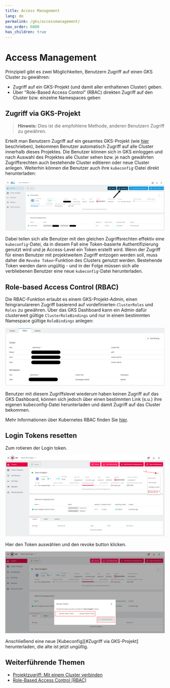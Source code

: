 ```yaml
---
title: Access Management
lang: de
permalink: /gks/accessmanagement/
nav_order: 6000
has_children: true
---
```

<!-- LTeX:  language=de-DE -->
# Access Management

Prinzipiell gibt es zwei Möglichkeiten, Benutzern Zugriff auf einen GKS Cluster zu gewähren:

* Zugriff auf ein GKS-Projekt (und damit aller enthaltenen Cluster) geben.
* Über "Role-Based Access Control" (RBAC) direkten Zugriff auf den Cluster bzw. einzelne Namespaces geben

## Zugriff via GKS-Projekt

> **Hinweis:** Dies ist die empfohlene Methode, anderen Benutzern Zugriff zu gewähren.

Erteilt man Benutzern Zugriff auf ein gesamtes GKS-Projekt (wie [hier](/gks/managingprojects/creatingaproject/) beschrieben), bekommen Benutzer automatisch Zugriff auf alle Cluster innerhalb dieses Projektes. Die Benutzer können sich in GKS einloggen und nach Auswahl des Projektes alle Cluster sehen bzw. je nach gewährten Zugriffsrechten auch bestehende Cluster editieren oder neue Cluster anlegen. Weiterhin können die Benutzer auch ihre `kubeconfig`-Datei direkt herunterladen:

![Download kubeconfig](download_kubeconfig.png)

Dabei teilen sich alle Benutzer mit den gleichen Zugriffsrechten effektiv eine `kubeconfig`-Datei, da in diesem Fall eine Token-basierte Authentifizierung genutzt wird und je Access-Level ein Token erstellt wird. Wenn der Zugriff für einen Benutzer mit projektweitem Zugriff entzogen werden soll, muss daher die `Revoke Token`-Funktion des Clusters genutzt werden. Bestehende Token werden dann ungültig - und in der Folge müssen sich alle verbliebenen Benutzer eine neue `kubeconfig`-Datei herunterladen.

## Role-based Access Control (RBAC)

Die RBAC-Funktion erlaubt es einem GKS-Projekt-Admin, einen feingranulareren Zugriff basierend auf vordefinierten `ClusterRoles` und `Roles` zu gewähren. Über das GKS Dashboard kann ein Admin dafür clusterweit gültige `ClusterRoleBindings` und nur in einem bestimmten Namespace gültige `RoleBindings` anlegen:

![RBAC option](rbac.png)

Benutzer mit diesem Zugriffslevel wiederum haben keinen Zugriff auf das GKS Dashboard, können sich jedoch über einen bestimmten Link (s.u.) ihre eigenen kubeconfig-Datei herunterladen und damit Zugriff auf das Cluster bekommen.

Mehr Informationen über Kubernetes RBAC finden Sie [hier](https://kubernetes.io/docs/reference/access-authn-authz/rbac/).

## Login Tokens resetten

Zum rotieren der Login token.

![Revoke Menu](revoke-token-menu.png)

Hier den Token auswählen und den revoke button klicken.

![Revoke Popup](revoke.png)

Anschließend eine neue [Kubeconfig][#Zugriff via GKS-Projekt] herunterladen, die alte ist jetzt ungültig.

## Weiterführende Themen

* [Projektzugriff: Mit einem Cluster verbinden](/gks/accessmanagement/connectingtoacluster/)
* [Role-Based Access Control (RBAC)](/gks/accessmanagement/usingrbac/)

